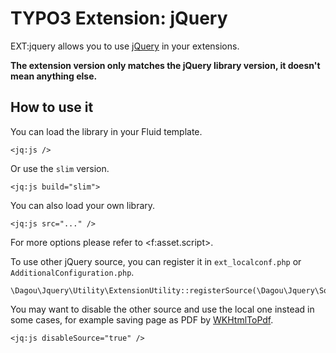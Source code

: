 # TYPO3 Extension: jQuery

EXT:jquery allows you to use [jQuery](https://jquery.com/) in your extensions.

**The extension version only matches the jQuery library version, it doesn't mean anything else.**

## How to use it
You can load the library in your Fluid template.

	<jq:js />

Or use the `slim` version.

    <jq:js build="slim">

You can also load your own library.

    <jq:js src="..." />

For more options please refer to &lt;f:asset.script&gt;.

To use other jQuery source, you can register it in `ext_localconf.php` or `AdditionalConfiguration.php`.

    \Dagou\Jquery\Utility\ExtensionUtility::registerSource(\Dagou\Jquery\Source\StackPath::class);

You may want to disable the other source and use the local one instead in some cases, for example saving page as PDF by [WKHtmlToPdf](https://wkhtmltopdf.org/).

    <jq:js disableSource="true" />